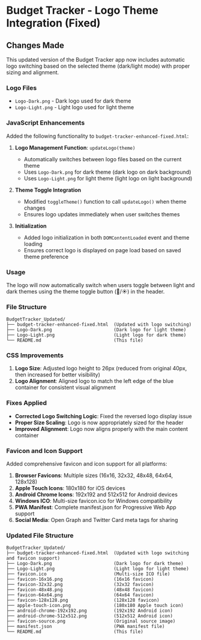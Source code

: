 # Budget Tracker - Logo Theme Integration (Fixed)

## Changes Made

This updated version of the Budget Tracker app now includes automatic logo switching based on the selected theme (dark/light mode) with proper sizing and alignment.

### Logo Files
- `Logo-Dark.png` - Dark logo used for dark theme
- `Logo-Light.png` - Light logo used for light theme

### JavaScript Enhancements

Added the following functionality to `budget-tracker-enhanced-fixed.html`:

1. **Logo Management Function**: `updateLogo(theme)`
   - Automatically switches between logo files based on the current theme
   - Uses `Logo-Dark.png` for dark theme (dark logo on dark background)
   - Uses `Logo-Light.png` for light theme (light logo on light background)

2. **Theme Toggle Integration**
   - Modified `toggleTheme()` function to call `updateLogo()` when theme changes
   - Ensures logo updates immediately when user switches themes

3. **Initialization**
   - Added logo initialization in both `DOMContentLoaded` event and theme loading
   - Ensures correct logo is displayed on page load based on saved theme preference

### Usage

The logo will now automatically switch when users toggle between light and dark themes using the theme toggle button (🌙/☀️) in the header.

### File Structure
```
BudgetTracker_Updated/
├── budget-tracker-enhanced-fixed.html  (Updated with logo switching)
├── Logo-Dark.png                       (Dark logo for light theme)
├── Logo-Light.png                      (Light logo for dark theme)
└── README.md                           (This file)
```


### CSS Improvements

1. **Logo Size**: Adjusted logo height to 26px (reduced from original 40px, then increased for better visibility)
2. **Logo Alignment**: Aligned logo to match the left edge of the blue container for consistent visual alignment

### Fixes Applied

- **Corrected Logo Switching Logic**: Fixed the reversed logo display issue
- **Proper Size Scaling**: Logo is now appropriately sized for the header
- **Improved Alignment**: Logo now aligns properly with the main content container


### Favicon and Icon Support

Added comprehensive favicon and icon support for all platforms:

1. **Browser Favicons**: Multiple sizes (16x16, 32x32, 48x48, 64x64, 128x128)
2. **Apple Touch Icons**: 180x180 for iOS devices  
3. **Android Chrome Icons**: 192x192 and 512x512 for Android devices
4. **Windows ICO**: Multi-size favicon.ico for Windows compatibility
5. **PWA Manifest**: Complete manifest.json for Progressive Web App support
6. **Social Media**: Open Graph and Twitter Card meta tags for sharing

### Updated File Structure
```
BudgetTracker_Updated/
├── budget-tracker-enhanced-fixed.html  (Updated with logo switching and favicon support)
├── Logo-Dark.png                       (Dark logo for dark theme)
├── Logo-Light.png                      (Light logo for light theme)
├── favicon.ico                         (Multi-size ICO file)
├── favicon-16x16.png                   (16x16 favicon)
├── favicon-32x32.png                   (32x32 favicon)
├── favicon-48x48.png                   (48x48 favicon)
├── favicon-64x64.png                   (64x64 favicon)
├── favicon-128x128.png                 (128x128 favicon)
├── apple-touch-icon.png                (180x180 Apple touch icon)
├── android-chrome-192x192.png          (192x192 Android icon)
├── android-chrome-512x512.png          (512x512 Android icon)
├── favicon-source.png                  (Original source image)
├── manifest.json                       (PWA manifest file)
└── README.md                           (This file)
```
